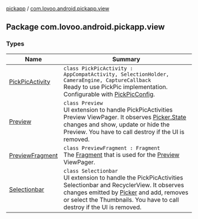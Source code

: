 [pickapp](../index.md) / [com.lovoo.android.pickapp.view](./index.md)

## Package com.lovoo.android.pickapp.view

### Types

| Name | Summary |
|---|---|
| [PickPicActivity](-pick-pic-activity/index.md) | `class PickPicActivity : AppCompatActivity, SelectionHolder, CameraEngine, CaptureCallback`<br>Ready to use PickPic implementation. Configurable with [PickPicConfig](../com.lovoo.android.pickapp.model/-pick-pic-config/index.md). |
| [Preview](-preview/index.md) | `class Preview`<br>UI extension to handle PickPicActivities Preview ViewPager. It observes [Picker.State](../com.lovoo.android.pickapp.model/-picker/-state/index.md) changes and show, update or hide the Preview. You have to call destroy if the UI is removed. |
| [PreviewFragment](-preview-fragment/index.md) | `class PreviewFragment : Fragment`<br>The [Fragment](#) that is used for the [Preview](-preview/index.md) ViewPager. |
| [Selectionbar](-selectionbar/index.md) | `class Selectionbar`<br>UI extension to handle the PickPicActivities Selectionbar and RecyclerView. It observes changes emitted by [Picker](../com.lovoo.android.pickapp.model/-picker/index.md) and add, removes or select the Thumbnails. You have to call destroy if the UI is removed. |

